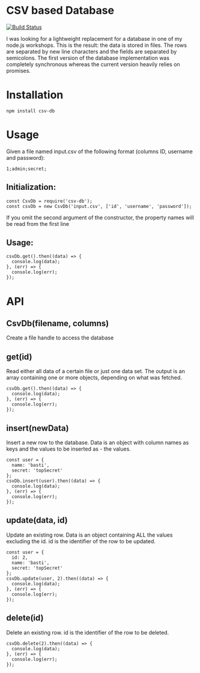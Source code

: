 # CSV based Database

[![Build Status](https://secure.travis-ci.org/sspringer82/nodeCsvDb.png?branch=master)](http://travis-ci.org/sspringer82/nodeCsvDb)

I was looking for a lightweight replacement for a database in one of my node.js workshops.
This is the result: the data is stored in files. The rows are separated by new line characters
and the fields are separated by semicolons.
The first version of the database implementation was completely synchronous whereas the current version
heavily relies on promises.

# Installation

`npm install csv-db`

# Usage

Given a file named input.csv of the following format (columns ID, username and password):

```
1;admin;secret;
```

## Initialization:

```
const CsvDb = require('csv-db');
const csvDb = new CsvDb('input.csv', ['id', 'username', 'password']);
```

If you omit the second argument of the constructor, the property names will be read from the first line

## Usage:

```
csvDb.get().then((data) => {
  console.log(data);
}, (err) => {
  console.log(err);
});
```

# API

## CsvDb(filename, columns)

Create a file handle to access the database

## get(id)

Read either all data of a certain file or just one data set. The output is an array containing
one or more objects, depending on what was fetched.

```
csvDb.get().then((data) => {
  console.log(data);
}, (err) => {
  console.log(err);
});
```

## insert(newData)

Insert a new row to the database. Data is an object with column names as keys and the values to be inserted as - the values.

```
const user = {
  name: 'basti',
  secret: 'topSecret'
};
csvDb.insert(user).then((data) => {
  console.log(data);
}, (err) => {
  console.log(err);
});
```

## update(data, id)

Update an existing row. Data is an object containing ALL the values excluding the id. id is the identifier of the row to be updated.

```
const user = {
  id: 2,
  name: 'basti',
  secret: 'topSecret'
};
csvDb.update(user, 2).then((data) => {
  console.log(data);
}, (err) => {
  console.log(err);
});
```

## delete(id)

Delete an existing row. id is the identifier of the row to be deleted.

```
csvDb.delete(2).then((data) => {
  console.log(data);
}, (err) => {
  console.log(err);
});
```
